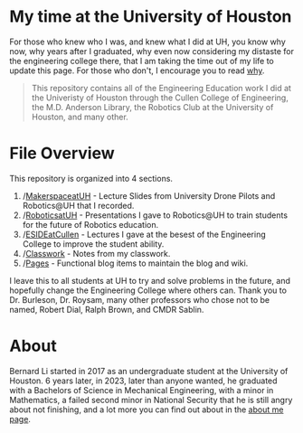 # My time at the University of Houston
For those who knew who I was, and knew what I did at UH, you know why now, why years after I graduated, why even now considering my distaste for the engineering college there, that I am taking the time out of my life to update this page. For those who don't, I encourage you to read
[why](./pages/why).

> This repository contains all of the Engineering Education work I did at the Univeristy of Houston through the Cullen College of Engineering, the M.D. Anderson Library, the Robotics Club at the University of Houston, and many other. 

# File Overview
This repository is organized into 4 sections.

1. /[MakerspaceatUH](./pages/why) - Lecture Slides from University Drone Pilots and Robotics@UH that I recorded. 
2. /[RoboticsatUH](./pages/why) - Presentations I gave to Robotics@UH to train students for the future of Robotics education. 
3. /[ESIDEatCullen](./pages/why) - Lectures I gave at the besest of the Engineering College to improve the student ability.
4. /[Classwork](./pages/why) - Notes from my classwork.
5. /[Pages](./pages/why) - Functional blog items to maintain the blog and wiki.

I leave this to all students at UH to try and solve problems in the future, and hopefully change the Engineering College where others can. Thank you to Dr. Burleson, Dr. Roysam, many other professors who chose not to be named, Robert Dial, Ralph Brown, and CMDR Sablin.

# About
Bernard Li started in 2017 as an undergraduate student at the University of Houston. 6 years later, in 2023, later than anyone wanted, he graduated with a Bachelors of Science in Mechanical Engineering, with a minor in Mathematics, a failed second minor in National Security that he is still angry about not finishing, and a lot more you can find out about in the [about me page](./pages/about_author).
